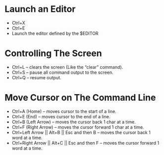 # Launch an Editor
- Ctrl+X 
- Ctrl+E
- Launch the editor defined by the $EDITOR
# Controlling The Screen
- Ctrl+L – clears the screen (Like the “clear” command).
- Ctrl+S – pause all command output to the screen. 
- Ctrl+Q – resume output.
# Move Cursor on The Command Line
- Ctrl+A (Home) – moves cursor to the start of a line.
- Ctrl+E (End) – moves cursor to the end of a line.
- Ctrl+B (Left Arrow) – moves the cursor back 1 char at a time.
- Ctrl+F (Right Arrow) – moves the cursor forward 1 char at a time.
- Ctrl+Left Arrow || Alt+B || Esc and then B – moves the cursor back 1 word at a time.
- Ctrl+Right Arrow || Alt+C || Esc and then F – moves the cursor forward 1 word at a time.
# 
